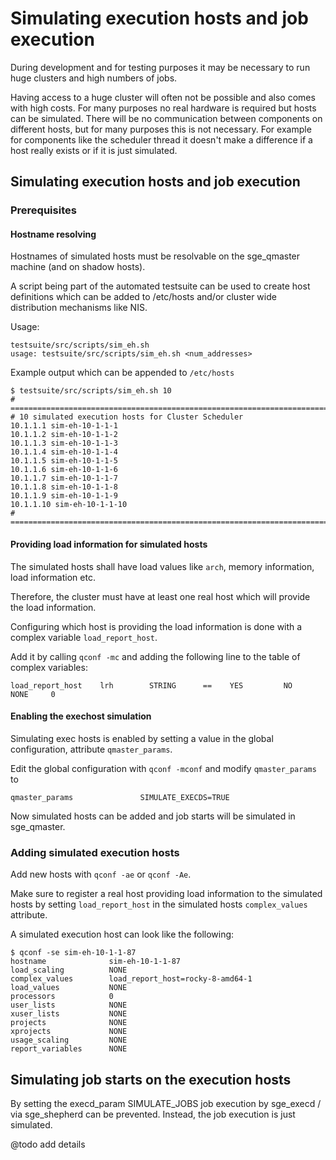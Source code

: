 # Simulating execution hosts and job execution

During development and for testing purposes it may be necessary to run huge clusters
and high numbers of jobs.

Having access to a huge cluster will often not be possible and also comes with high costs.
For many purposes no real hardware is required but hosts can be simulated.
There will be no communication between components on different hosts, but for many purposes this is not necessary.
For example for components like the scheduler thread it doesn't make a difference if a host really exists
or if it is just simulated.

## Simulating execution hosts and job execution

### Prerequisites

#### Hostname resolving

Hostnames of simulated hosts must be resolvable on the sge_qmaster machine (and on shadow hosts).

A script being part of the automated testsuite can be used to create host definitions which can be added
to /etc/hosts and/or cluster wide distribution mechanisms like NIS.

Usage:
```shell
testsuite/src/scripts/sim_eh.sh
usage: testsuite/src/scripts/sim_eh.sh <num_addresses>
```

Example output which can be appended to `/etc/hosts`
```shell
$ testsuite/src/scripts/sim_eh.sh 10
# ==============================================================================
# 10 simulated execution hosts for Cluster Scheduler
10.1.1.1 sim-eh-10-1-1-1
10.1.1.2 sim-eh-10-1-1-2
10.1.1.3 sim-eh-10-1-1-3
10.1.1.4 sim-eh-10-1-1-4
10.1.1.5 sim-eh-10-1-1-5
10.1.1.6 sim-eh-10-1-1-6
10.1.1.7 sim-eh-10-1-1-7
10.1.1.8 sim-eh-10-1-1-8
10.1.1.9 sim-eh-10-1-1-9
10.1.1.10 sim-eh-10-1-1-10
# ==============================================================================
```

#### Providing load information for simulated hosts

The simulated hosts shall have load values like `arch`, memory information, load information etc.

Therefore, the cluster must have at least one real host which will provide the load information.

Configuring which host is providing the load information is done with a complex variable `load_report_host`.

Add it by calling `qconf -mc` and adding the following line to the table of complex variables:

```shell
load_report_host    lrh        STRING      ==    YES         NO         NONE     0
```

#### Enabling the exechost simulation

Simulating exec hosts is enabled by setting a value in the global configuration, attribute `qmaster_params`.

Edit the global configuration with `qconf -mconf` and modify `qmaster_params` to
```shell
qmaster_params               SIMULATE_EXECDS=TRUE
```

Now simulated hosts can be added and job starts will be simulated in sge_qmaster.

### Adding simulated execution hosts

Add new hosts with `qconf -ae` or `qconf -Ae`.

Make sure to register a real host providing load information to the simulated hosts by setting `load_report_host` in the
simulated hosts `complex_values` attribute.

A simulated execution host can look like the following:

```shell
$ qconf -se sim-eh-10-1-1-87
hostname              sim-eh-10-1-1-87
load_scaling          NONE
complex_values        load_report_host=rocky-8-amd64-1
load_values           NONE
processors            0
user_lists            NONE
xuser_lists           NONE
projects              NONE
xprojects             NONE
usage_scaling         NONE
report_variables      NONE
```

## Simulating job starts on the execution hosts

By setting the execd_param SIMULATE_JOBS
job execution by sge_execd / via sge_shepherd can be prevented.
Instead, the job execution is just simulated.

@todo add details